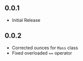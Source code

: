 ## 0.0.1

* Initial Release

## 0.0.2

* Corrected ounces for `Mass` class
* Fixed overloaded `==` operator